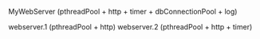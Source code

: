MyWebServer (pthreadPool + http + timer + dbConnectionPool + log)

webserver.1 (pthreadPool + http)
webserver.2 (pthreadPool + http + timer)
